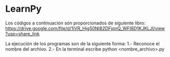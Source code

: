 # LearnPy
Los códigos a continuación són proporcionados de siguiente libro: https://drive.google.com/file/d/1iVR_Hjg50NI82DFjqnQ_WFI8D1KJKLJl/view?usp=share_link 

La ejecución de los programas son de la siguiente forma:
1.- Reconoce el nombre del archivo.
2.- En la terminal escribe python <nombre_archivo>.py